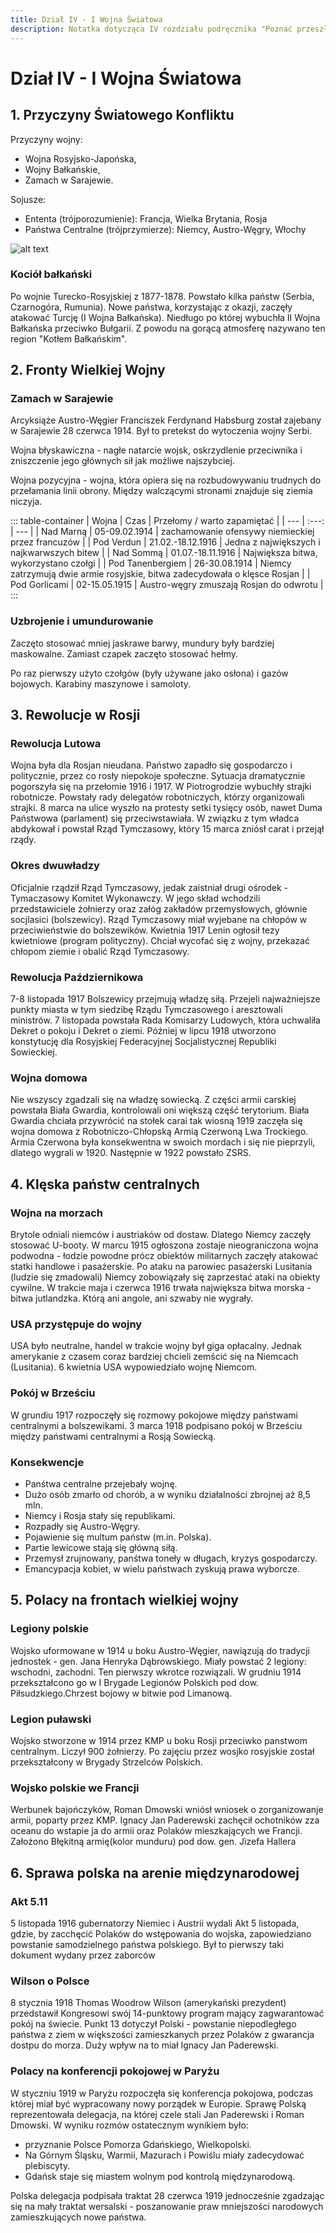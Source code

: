 ```yaml
---
title: Dział IV - I Wojna Światowa
description: Notatka dotycząca IV rozdziału podręcznika "Poznać przeszłość 3" wydawnictwa Nowej Ery.
---
```


# Dział IV - I Wojna Światowa

## 1. Przyczyny Światowego Konfliktu

Przyczyny wojny:
- Wojna Rosyjsko-Japońska,
- Wojny Bałkańskie,
- Zamach w Sarajewie.

Sojusze:
- Ententa (trójporozumienie): Francja, Wielka Brytania, Rosja
- Państwa Centralne (trójprzymierze): Niemcy, Austro-Węgry, Włochy

![alt text](/4-dzial/mapa-1.jpeg)

### Kociół bałkański

Po wojnie Turecko-Rosyjskiej z 1877-1878. Powstało kilka państw (Serbia, Czarnogóra, Rumunia). Nowe państwa, korzystając z okazji, zaczęły atakować Turcję (I Wojna Bałkańska). Niedługo po której wybuchła II Wojna Bałkańska przeciwko Bułgarii. Z powodu na gorącą atmosferę nazywano ten region "Kotłem Bałkańskim".

## 2. Fronty Wielkiej Wojny

### Zamach w Sarajewie

Arcyksiąże Austro-Węgier Franciszek Ferdynand Habsburg został zajebany w Sarajewie 28 czerwca 1914. Był to pretekst do wytoczenia wojny Serbi.

Wojna błyskawiczna - nagłe natarcie wojsk, oskrzydlenie przeciwnika i zniszczenie jego głównych sił jak możliwe najszybciej. 

Wojna pozycyjna - wojna, która opiera się na rozbudowywaniu trudnych do przełamania linii obrony. Między walczącymi stronami znajduje się ziemia niczyja.

::: table-container
| Wojna | Czas | Przełomy / warto zapamiętać |
| --- | :---: | --- |
| Nad Marną | 05-09.02.1914 | zachamowanie ofensywy niemieckiej przez francuzów |
| Pod Verdun | 21.02.-18.12.1916 | Jedna z największych i najkwarwszych bitew |
| Nad Sommą | 01.07.-18.11.1916 | Największa bitwa, wykorzystano czołgi |
| Pod Tanenbergiem | 26-30.08.1914 | Niemcy zatrzymują dwie armie rosyjskie, bitwa zadecydowała o klęsce Rosjan |
| Pod Gorlicami | 02-15.05.1915 | Austro-węgry zmuszają Rosjan do odwrotu |
:::

### Uzbrojenie i umundurowanie

Zaczęto stosować mniej jaskrawe barwy, mundury były bardziej maskowalne. Zamiast czapek zaczęto stosować hełmy.

Po raz pierwszy użyto czołgów (były używane jako osłona) i gazów bojowych. Karabiny maszynowe i samoloty.

## 3. Rewolucje w Rosji

### Rewolucja Lutowa

Wojna była dla Rosjan nieudana. Państwo zapadło się gospodarczo i politycznie, przez co rosły niepokoje społeczne. Sytuacja dramatycznie pogorszyła się na przełomie 1916 i 1917. W Piotrogrodzie wybuchły strajki robotnicze. Powstały rady delegatów robotniczych, którzy organizowali strajki. 8 marca na ulice wyszło na protesty setki tysięcy osób, nawet Duma Państwowa (parlament) się przeciwstawiała. W związku z tym władca abdykował i powstał Rząd Tymczasowy, który 15 marca zniósł carat i przejął rządy.

### Okres dwuwładzy

Oficjalnie rządził Rząd Tymczasowy, jedak zaistniał drugi ośrodek - Tymaczasowy Komitet Wykonawczy. W jego skład wchodzili przedstawiciele żołnierzy oraz załóg zakładów przemysłowych, głównie socjlasici (bolszewicy). Rząd Tymczasowy miał wyjebane na chłopów w przeciwieństwie do bolszewików. Kwietnia 1917 Lenin ogłosił tezy kwietniowe (program polityczny). Chciał wycofać się z wojny, przekazać chłopom ziemie i obalić Rząd Tymczasowy.

### Rewolucja Październikowa

7-8 listopada 1917 Bolszewicy przejmują władzę siłą. Przejeli najważniejsze punkty miasta w tym siedzibę Rządu Tymczasowego i aresztowali ministrów. 7 listopada powstała Rada Komisarzy Ludowych, która uchwaliła Dekret o pokoju i Dekret o ziemi. Później w lipcu 1918 utworzono konstytucję dla Rosyjskiej Federacyjnej Socjalistycznej Republiki Sowieckiej.

### Wojna domowa

Nie wszyscy zgadzali się na władzę sowiecką. Z części armii carskiej powstała Biała Gwardia, kontrolowali oni większą część terytorium. Biała Gwardia chciała przywrócić na stołek carai tak wiosną 1919 zaczęła się wojna domowa z Robotniczo-Chłopską Armią Czerwoną Lwa Trockiego. Armia Czerwona była konsekwentna w swoich mordach i się nie pieprzyli, dlatego wygrali w 1920. Następnie w 1922 powstało ZSRS.

## 4. Klęska państw centralnych

### Wojna na morzach

Brytole odniali niemców i austriaków od dostaw. Dlatego Niemcy zaczęły stosować U-booty. W marcu 1915 ogłoszona zostaje nieograniczona wojna podwodna - łodzie powodne prócz obiektów militarnych zaczęły atakować statki handlowe i pasażerskie. Po ataku na parowiec pasażerski Lusitania (ludzie się zmadowali) Niemcy zobowiązały się zaprzestać ataki na obiekty cywilne. W trakcie maja i czerwca 1916 trwała największa bitwa morska - bitwa jutlandzka. Którą ani angole, ani szwaby nie wygrały.

### USA przystępuje do wojny

USA było neutralne, handel w trakcie wojny był giga opłacalny. Jednak amerykanie z czasem coraz bardziej chcieli zemścić się na Niemcach (Lusitania). 6 kwietnia USA wypowiedziało wojnę Niemcom.

### Pokój w Brześciu

W grundiu 1917 rozpoczęły się rozmowy pokojowe między państwami centralnymi a bolszewikami. 3 marca 1918 podpisano pokój w Brześciu między państwami centralnymi a Rosją Sowiecką.

### Konsekwencje

- Panśtwa centralne przejebały wojnę.
- Dużo osób zmarło od chorób, a w wyniku działalności zbrojnej aż 8,5 mln.
- Niemcy i Rosja stały się republikami.
- Rozpadły się Austro-Węgry.
- Pojawienie się multum państw (m.in. Polska).
- Partie lewicowe stają się główną siłą.
- Przemysł zrujnowany, panśtwa toneły w długach, kryzys gospodarczy.
- Emancypacja kobiet, w wielu państwach zyskują prawa wyborcze.

## 5. Polacy na frontach wielkiej wojny 

### Legiony polskie
Wojsko uformowane w 1914 u boku Austro-Węgier, nawiązują do tradycji jednostek - gen. Jana Henryka Dąbrowskiego. Miały powstać 2 legiony: wschodni, zachodni. Ten pierwszy wkrotce rozwiązali. W grudniu 1914 przekształcono go w I Brygade Legionów Polskich pod dow. Piłsudzkiego.Chrzest bojowy w bitwie pod Limanową. 

### Legion puławski 

Wojsko stworzone w 1914 przez KMP u boku Rosji przeciwko panstwom centralnym. Liczył 900 żołnierzy. Po zajęciu przez wosjko rosyjskie został przekształcony w Brygady Strzelców Polskich. 

### Wojsko polskie we Francji

Werbunek bajończyków, Roman Dmowski wniósł wniosek o zorganizowanje armii, poparty przez KMP.  Ignacy Jan Paderewski zachęcił ochotników zza oceanu do wstapie ja do armii oraz Polaków mieszkających we Francji. Założono Błękitną armię(kolor munduru) pod dow. gen. Jìzefa Hallera 

## 6. Sprawa polska na arenie międzynarodowej

### Akt 5.11

5 listopada 1916 gubernatorzy Niemiec i Austrii wydali Akt 5 listopada, gdzie, by zacchęcić Polaków do wstępowania do wojska, zapowiedziano powstanie samodzielnego państwa polskiego. Był to pierwszy taki dokument wydany przez zaborców

### Wilson o Polsce

8 stycznia 1918 Thomas Woodrow Wilson (amerykański prezydent) przedstawił Kongresowi swój 14-punktowy program mający zagwarantować pokój na świecie. Punkt 13 dotyczył Polski - powstanie niepodległego państwa z ziem w większości zamieszkanych przez Polaków z gwarancja dostpu do morza. Duży wpływ na to miał Ignacy Jan Paderewski.

### Polacy na konferencji pokojowej w Paryżu

W styczniu 1919 w Paryżu rozpoczęła się konferencja pokojowa, podczas której miał być wypracowany nowy porządek w Europie. Sprawę Polską reprezentowała delegacja, na której czele stali Jan Paderewski i Roman Dmowski. W wyniku rozmów ostatecznym wynikiem było:
- przyznanie Polsce Pomorza Gdańskiego, Wielkopolski.
- Na Górnym Śląsku, Warmii, Mazurach i Powiślu miały zadecydować plebiscyty.
- Gdańsk staje się miastem wolnym pod kontrolą międzynarodową.

Polska delegacja podpisała traktat 28 czerwca 1919 jednocześnie zgadzając się na mały traktat wersalski - poszanowanie praw mniejszości narodowych zamieszkujących nowe państwa.
